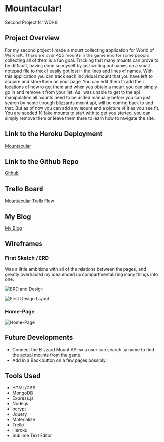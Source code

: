 # Mountacular!
Second Project for WDI-9

## Project Overview
For my second project I made a mount collecting application for World of Warcraft. There are over 425 mounts in the game and for some people collecting all of them is a fun goal. Tracking that many mounts can prove to be difficult, having done so myself by just writing out names on a small notepad file to track I easily got lost in the lines and lines of names. With this application you can track each individual mount that you have left to acquire and store them on your page. You can edit them to add their locations of how to get them and when you obtain a mount you can simply go in and remove it from your list. As I was unable to get to the api manipulation all mounts need to be added manually before you can just search by name through blizzards mount api, will be coming back to add that. But as of now you can add any mount and a picture of it as you see fit. You are seeded 10 fake mounts to start with to get you started, you can simply remove them or leave them there to learn how to navigate the site.

## Link to the Heroku Deployment
[Mountacular](https://ancient-scrubland-11366.herokuapp.com/)

## Link to the Github Repo
[Github](https://github.com/Ryan-Wilkinson/mountacular)

## Trello Board
[Mountacular Trello Flow](https://trello.com/b/c6M3guR9/second-project)

## My Blog
[My Blog](http://lazer-lizards-86830.bitballoon.com/)

## Wireframes
### First Sketch / ERD
Was a little ambitions with all of the relations between the pages, and greatly overhauled my idea ended up compartmentalizing many things into one.

![ERD and Design](http://i.imgur.com/uCE6GUX.jpg)

![First Design Layout](http://i.imgur.com/hhpzDUO.jpg)

### Home-Page
![Home-Page](http://i.imgur.com/naku4Aq.png)

## Future Developments
- Connect the Blizzard Mount API so a user can search by name to find the actual mounts from the game.
- Add in a Back button on a few pages possibly.




## Tools Used
- HTML/CSS
- MongoDB
- Express.js
- Node.js
- bcrypt
- Jquery
- Materialize
- Trello
- Heroku
- Sublime Text Editor

